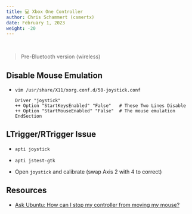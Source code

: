 ```yaml
---
title: 💻 Xbox One Controller
author: Chris Schammert (csmertx)
date: February 1, 2023
weight: -20
---
```


<br />

> Pre-Bluetooth version (wireless)

## Disable Mouse Emulation

- ```vim /usr/share/X11/xorg.conf.d/50-joystick.conf```

    ```
    Driver "joystick"
    ++ Option "StartKeysEnabled" "False"   # These Two Lines Disable
    ++ Option "StartMouseEnabled" "False"  # The mouse emulation
    EndSection
    ```

## LTrigger/RTrigger Issue

- ```apti joystick```

- ```apti jstest-gtk```

- Open ```joystick``` and calibrate (swap Axis 2 with 4 to correct)

## Resources

- [Ask Ubuntu: How can I stop my controller from moving my mouse?](https://askubuntu.com/questions/632026/how-can-i-stop-my-controller-from-moving-my-mouse)
